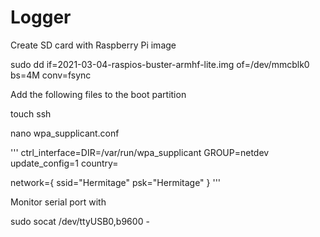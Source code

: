 # Logger

Create SD card with Raspberry Pi image

sudo dd if=2021-03-04-raspios-buster-armhf-lite.img of=/dev/mmcblk0 bs=4M conv=fsync

Add the following files to the boot partition

touch ssh

nano wpa_supplicant.conf

'''
ctrl_interface=DIR=/var/run/wpa_supplicant GROUP=netdev
update_config=1
country=<au>

network={
 ssid="Hermitage"
 psk="Hermitage"
}
'''

Monitor serial port with

sudo socat /dev/ttyUSB0,b9600 -
